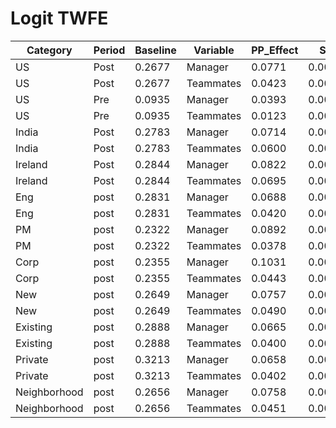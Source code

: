 # Logit TWFE

| Category     | Period | Baseline | Variable  | PP_Effect |    SE    | CI_Lower | CI_Upper | Relative_Effect |   SE   | CI_Lower_Relative | CI_Upper_Relative |
|--------------|--------|----------|-----------|-----------|----------|----------|----------|-----------------|--------|-------------------|-------------------|
| US           | Post   | 0.2677   | Manager   | 0.0771    | 0.0012   | 0.0747   | 0.0794   | 0.2880          | 0.0049 | 0.2772            | 0.2974            |
| US           | Post   | 0.2677   | Teammates | 0.0423    | 0.0007   | 0.0409   | 0.0438   | 0.1582          | 0.0027 | 0.1540            | 0.1638            |
| US           | Pre    | 0.0935   | Manager   | 0.0393    | 0.0013   | 0.0368   | 0.0418   | 0.4203          | 0.0138 | 0.3969            | 0.4488            |
| US           | Pre    | 0.0935   | Teammates | 0.0123    | 0.0004   | 0.0115   | 0.0131   | 0.1317          | 0.0047 | 0.1240            | 0.1418            |
| India        | Post   | 0.2783   | Manager   | 0.0714    | 0.0023   | 0.0669   | 0.0759   | 0.2566          | 0.0084 | 0.2439            | 0.2766            |
| India        | Post   | 0.2783   | Teammates | 0.0600    | 0.0019   | 0.0563   | 0.0636   | 0.2155          | 0.0065 | 0.2034            | 0.2274            |
| Ireland      | Post   | 0.2844   | Manager   | 0.0822    | 0.0042   | 0.0740   | 0.0904   | 0.2890          | 0.0170 | 0.2610            | 0.3217            |
| Ireland      | Post   | 0.2844   | Teammates | 0.0695    | 0.0034   | 0.0627   | 0.0762   | 0.2443          | 0.0139 | 0.2171            | 0.2728            |
| Eng          | post   | 0.2831   | Manager   | 0.0688    | 0.0014   | 0.0661   | 0.0714   | 0.2430          | 0.0054 | 0.2306            | 0.2538            |
| Eng          | post   | 0.2831   | Teammates | 0.0420    | 0.0009   | 0.0403   | 0.0437   | 0.1484          | 0.0034 | 0.1437            | 0.1556            |
| PM           | post   | 0.2322   | Manager   | 0.0892    | 0.0029   | 0.0835   | 0.0946   | 0.3842          | 0.0134 | 0.3508            | 0.4021            |
| PM           | post   | 0.2322   | Teammates | 0.0378    | 0.0016   | 0.0348   | 0.0407   | 0.1630          | 0.0069 | 0.1514            | 0.1763            |
| Corp         | post   | 0.2355   | Manager   | 0.1031    | 0.0029   | 0.0974   | 0.1085   | 0.4378          | 0.0146 | 0.4056            | 0.4587            |
| Corp         | post   | 0.2355   | Teammates | 0.0443    | 0.0018   | 0.0408   | 0.0475   | 0.1880          | 0.0074 | 0.1699            | 0.2006            |
| New          | post   | 0.2649   | Manager   | 0.0757    | 0.0029   | 0.0703   | 0.0815   | 0.2859          | 0.0114 | 0.2675            | 0.3093            |
| New          | post   | 0.2649   | Teammates | 0.0490    | 0.0018   | 0.0458   | 0.0522   | 0.1849          | 0.0067 | 0.1746            | 0.1992            |
| Existing     | post   | 0.2888   | Manager   | 0.0665    | 0.0015   | 0.0632   | 0.0694   | 0.2302          | 0.0058 | 0.2203            | 0.2447            |
| Existing     | post   | 0.2888   | Teammates | 0.0400    | 0.0010   | 0.0381   | 0.0417   | 0.1384          | 0.0034 | 0.1329            | 0.1460            |
| Private      | post   | 0.3213   | Manager   | 0.0658    | 0.0020   | 0.0619   | 0.0695   | 0.2048          | 0.0067 | 0.1917            | 0.2174            |
| Private      | post   | 0.3213   | Teammates | 0.0402    | 0.0013   | 0.0376   | 0.0426   | 0.1251          | 0.0042 | 0.1169            | 0.1336            |
| Neighborhood | post   | 0.2656   | Manager   | 0.0758    | 0.0021   | 0.0717   | 0.0797   | 0.2854          | 0.0095 | 0.2650            | 0.3015            |
| Neighborhood | post   | 0.2656   | Teammates | 0.0451    | 0.0014   | 0.0423   | 0.0477   | 0.1697          | 0.0056 | 0.1536            | 0.1747            |
